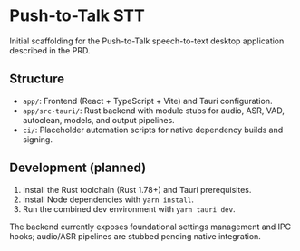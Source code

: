 # Push-to-Talk STT

Initial scaffolding for the Push-to-Talk speech-to-text desktop application described in the PRD.

## Structure

- `app/`: Frontend (React + TypeScript + Vite) and Tauri configuration.
- `app/src-tauri/`: Rust backend with module stubs for audio, ASR, VAD, autoclean, models, and output pipelines.
- `ci/`: Placeholder automation scripts for native dependency builds and signing.

## Development (planned)

1. Install the Rust toolchain (Rust 1.78+) and Tauri prerequisites.
2. Install Node dependencies with `yarn install`.
3. Run the combined dev environment with `yarn tauri dev`.

The backend currently exposes foundational settings management and IPC hooks; audio/ASR pipelines are stubbed pending native integration.
